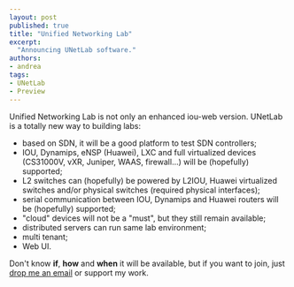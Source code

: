 ```yaml
---
layout: post
published: true
title: "Unified Networking Lab"
excerpt:
  "Announcing UNetLab software."
authors:
- andrea
tags:
- UNetLab
- Preview
---
```

Unified Networking Lab is not only an enhanced iou-web version. UNetLab is a totally new way to building labs:

* based on SDN, it will be a good platform to test SDN controllers;
* IOU, Dynamips, eNSP (Huawei), LXC and full virtualized devices (CS31000V, vXR, Juniper, WAAS, firewall...) will be (hopefully) supported;
* L2 switches can (hopefully) be powered by L2IOU, Huawei virtualized switches and/or physical switches (required physical interfaces);
* serial communication between IOU, Dynamips and Huawei routers will be (hopefully) supported;
* "cloud" devices will not be a "must", but they still remain available;
* distributed servers can run same lab environment;
* multi tenant;
* Web UI.

Don't know **if**, **how** and **when** it will be available, but if you want to join, just [drop me an email](/about/ "Contact Me") or support my work.
